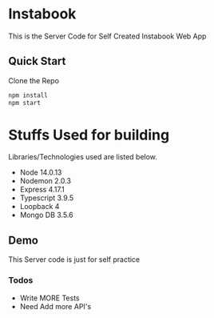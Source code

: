 # Instabook

This is the Server Code for Self Created Instabook Web App

## Quick Start

Clone the Repo

```bash
npm install
npm start
```

# Stuffs Used for building

Libraries/Technologies used are listed below.

- Node 14.0.13
- Nodemon 2.0.3
- Express 4.17.1
- Typescript 3.9.5
- Loopback 4
- Mongo DB 3.5.6

## Demo

This Server code is just for self practice

### Todos

- Write MORE Tests
- Need Add more API's
